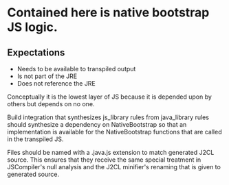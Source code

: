 # Contained here is native bootstrap JS logic.

## Expectations
- Needs to be available to transpiled output
- Is not part of the JRE
- Does not reference the JRE

Conceptually it is the lowest layer of JS because it is depended upon
by others but depends on no one.

Build integration that synthesizes js_library rules from java_library
rules should synthesize a dependency on NativeBootstrap so that an
implementation is available for the NativeBootstrap functions that are
called in the transpiled JS.

Files should be named with a .java.js extension to match generated J2CL
source. This ensures that they receive the same special treatment in
JSCompiler's null analysis and the J2CL minifier's renaming that is
given to generated source.

